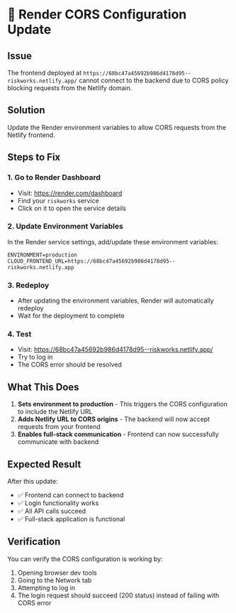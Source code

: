 # 🔧 Render CORS Configuration Update

## Issue
The frontend deployed at `https://68bc47a45692b986d4178d95--riskworks.netlify.app/` cannot connect to the backend due to CORS policy blocking requests from the Netlify domain.

## Solution
Update the Render environment variables to allow CORS requests from the Netlify frontend.

## Steps to Fix

### 1. Go to Render Dashboard
- Visit: https://render.com/dashboard
- Find your `riskworks` service
- Click on it to open the service details

### 2. Update Environment Variables
In the Render service settings, add/update these environment variables:

```
ENVIRONMENT=production
CLOUD_FRONTEND_URL=https://68bc47a45692b986d4178d95--riskworks.netlify.app
```

### 3. Redeploy
- After updating the environment variables, Render will automatically redeploy
- Wait for the deployment to complete

### 4. Test
- Visit: https://68bc47a45692b986d4178d95--riskworks.netlify.app/
- Try to log in
- The CORS error should be resolved

## What This Does

1. **Sets environment to production** - This triggers the CORS configuration to include the Netlify URL
2. **Adds Netlify URL to CORS origins** - The backend will now accept requests from your frontend
3. **Enables full-stack communication** - Frontend can now successfully communicate with backend

## Expected Result

After this update:
- ✅ Frontend can connect to backend
- ✅ Login functionality works
- ✅ All API calls succeed
- ✅ Full-stack application is functional

## Verification

You can verify the CORS configuration is working by:
1. Opening browser dev tools
2. Going to the Network tab
3. Attempting to log in
4. The login request should succeed (200 status) instead of failing with CORS error
